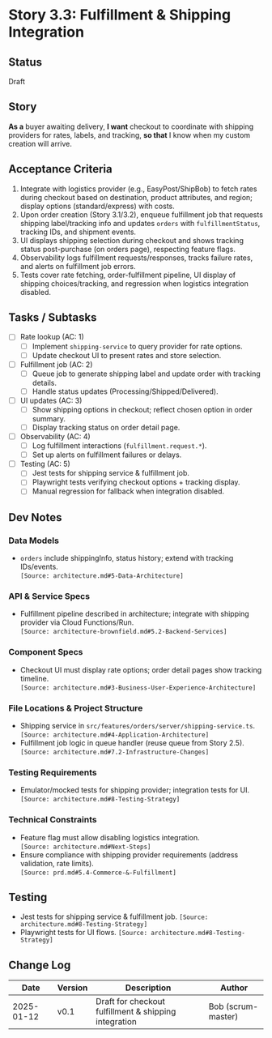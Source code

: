 
# Story 3.3: Fulfillment & Shipping Integration

## Status
Draft

## Story
**As a** buyer awaiting delivery,
**I want** checkout to coordinate with shipping providers for rates, labels, and tracking,
**so that** I know when my custom creation will arrive.

## Acceptance Criteria
1. Integrate with logistics provider (e.g., EasyPost/ShipBob) to fetch rates during checkout based on destination, product attributes, and region; display options (standard/express) with costs.  
2. Upon order creation (Story 3.1/3.2), enqueue fulfillment job that requests shipping label/tracking info and updates `orders` with `fulfillmentStatus`, tracking IDs, and shipment events.  
3. UI displays shipping selection during checkout and shows tracking status post-purchase (on orders page), respecting feature flags.  
4. Observability logs fulfillment requests/responses, tracks failure rates, and alerts on fulfillment job errors.  
5. Tests cover rate fetching, order-fulfillment pipeline, UI display of shipping choices/tracking, and regression when logistics integration disabled.

## Tasks / Subtasks
- [ ] Rate lookup (AC: 1)  
  - [ ] Implement `shipping-service` to query provider for rate options.  
  - [ ] Update checkout UI to present rates and store selection.  
- [ ] Fulfillment job (AC: 2)  
  - [ ] Queue job to generate shipping label and update order with tracking details.  
  - [ ] Handle status updates (Processing/Shipped/Delivered).  
- [ ] UI updates (AC: 3)  
  - [ ] Show shipping options in checkout; reflect chosen option in order summary.  
  - [ ] Display tracking status on order detail page.  
- [ ] Observability (AC: 4)  
  - [ ] Log fulfillment interactions (`fulfillment.request.*`).  
  - [ ] Set up alerts on fulfillment failures or delays.  
- [ ] Testing (AC: 5)  
  - [ ] Jest tests for shipping service & fulfillment job.  
  - [ ] Playwright tests verifying checkout options + tracking display.  
  - [ ] Manual regression for fallback when integration disabled.

## Dev Notes
### Data Models
- `orders` include shippingInfo, status history; extend with tracking IDs/events.  
  `[Source: architecture.md#5-Data-Architecture]`

### API & Service Specs
- Fulfillment pipeline described in architecture; integrate with shipping provider via Cloud Functions/Run.  
  `[Source: architecture-brownfield.md#5.2-Backend-Services]`

### Component Specs
- Checkout UI must display rate options; order detail pages show tracking timeline.  
  `[Source: architecture.md#3-Business-User-Experience-Architecture]`

### File Locations & Project Structure
- Shipping service in `src/features/orders/server/shipping-service.ts`.  
  `[Source: architecture.md#4-Application-Architecture]`
- Fulfillment job logic in queue handler (reuse queue from Story 2.5).  
  `[Source: architecture.md#7.2-Infrastructure-Changes]`

### Testing Requirements
- Emulator/mocked tests for shipping provider; integration tests for UI.  
  `[Source: architecture.md#8-Testing-Strategy]`

### Technical Constraints
- Feature flag must allow disabling logistics integration.  
  `[Source: architecture.md#Next-Steps]`
- Ensure compliance with shipping provider requirements (address validation, rate limits).  
  `[Source: prd.md#5.4-Commerce-&-Fulfillment]`

## Testing
- Jest tests for shipping service & fulfillment job. `[Source: architecture.md#8-Testing-Strategy]`
- Playwright tests for UI flows. `[Source: architecture.md#8-Testing-Strategy]`

## Change Log
| Date | Version | Description | Author |
| --- | --- | --- | --- |
| 2025-01-12 | v0.1 | Draft for checkout fulfillment & shipping integration | Bob (scrum-master) |
